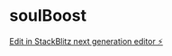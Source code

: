 # soulBoost

[Edit in StackBlitz next generation editor ⚡️](https://stackblitz.com/~/github.com/hnouhayla02/soulBoost)